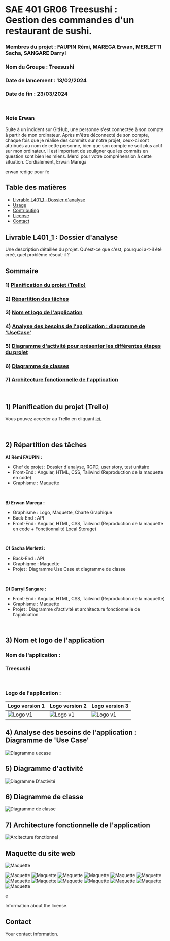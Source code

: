 # SAE 401 GR06 Treesushi : <br> Gestion des commandes d'un restaurant de sushi.

### Membres du projet : FAUPIN Rémi, MAREGA Erwan, MERLETTI Sacha, SANGARE Darryl

### Nom du Groupe : Treesushi
### Date de lancement : 13/02/2024 
### Date de fin : 23/03/2024

<br>

### Note Erwan 
Suite à un incident sur GitHub, une personne s'est connectée à son compte à partir de mon ordinateur. Après m'être déconnecté de son compte, chaque fois que je réalise des commits sur notre projet, ceux-ci sont attribués au nom de cette personne, bien que son compte ne soit plus actif sur mon ordinateur. Il est important de souligner que les commits en question sont bien les miens. Merci pour votre compréhension à cette situation.
Cordialement,
Erwan Marega

erwan redige pour fe

## Table des matières

- [Livrable L401_1 : Dossier d'analyse ](#Livrable1)
- [Usage](#usage)
- [Contributing](#contributing)
- [License](#license)
- [Contact](#contact)




## <a name="Livrable1"></a> Livrable L401_1 : Dossier d'analyse 


Une description détaillée du projet. Qu'est-ce que c'est, pourquoi a-t-il été créé, quel problème résout-il ?

## Sommaire

### 1) [Planification du projet (Trello)](#part1)
### 2) [Répartition des tâches](#2)
### 3) [Nom et logo de l'application](#3)
### 4) [Analyse des besoins de l'application : diagramme de 'UseCase'](#4)
### 5) [Diagramme d'activité pour présenter les différentes étapes du projet](#5)
### 6) [Diagramme de classes](#6)
### 7) [Architecture fonctionnelle de l'application](#7)

<br>

## <a name="part1"></a> 1) Planification du projet (Trello)
Vous pouvez acceder au Trello en cliquant
[ici.](https://trello.com/invite/b/A61L0Obt/ATTIc4d0fbb85a7947163a4c3d79316ec2521B6CE55F/sae-401-gr06-treeshushi)

<br>

## <a name="2"></a> 2) Répartition des tâches
**A) Rémi FAUPIN :**
- Chef de projet : Dossier d'analyse, RGPD, user story, test unitaire
 - Front-End : Angular, HTML, CSS, Tailwind (Reproduction de la maquette en code)
 - Graphisme : Maquette

<br>

**B) Erwan Marega :**
- Graphisme : Logo, Maquette, Charte Graphique
- Back-End : API
- Front-End : Angular, HTML, CSS, Tailwind (Reproduction de la maquette en code + Fonctionnalité Local Storage)

<br>

**C) Sacha Merletti :**
- Back-End : API
- Graphiqme : Maquette
- Projet : Diagramme Use Case et diagramme de classe

<br>

**D) Darryl Sangare :**
- Front-End : Angular, HTML, CSS, Tailwind (Reproduction de la maquette)
- Graphisme : Maquette 
- Projet : Diagramme d'activité et architecture fonctionnelle de l'application

<br>

## <a name="3"></a> 3) Nom et logo de l'application

### Nom de l'application : <br>
 ### Treesushi
<br>

### Logo de l'application :
| Logo version 1 | Logo version 2 | Logo version 3 |
| --------- | --------- |  --------- |
| ![Logo v1](imgreadme/logov1.png) | ![Logo v1](imgreadme/logov2.jpg)| ![Logo v1](imgreadme/logov3.jpg)|


## <a name="4"></a> 4) Analyse des besoins de l'application : <br> Diagramme de 'Use Case'

 ![Diagramme uecase](imgreadme/usecase.png)

## <a name="5"></a> 5) Diagramme d'activité 
 ![Diagramme D'activité](imgreadme/diagramme%20activite.png)


## <a name="6"></a> 6) Diagramme de classe
 ![Diagramme de classe](imgreadme/diagramme_de_class_.png)

## <a name="7"></a> 7) Architecture fonctionnelle de l'application

 ![Arcitecture fonctionnel](imgreadme/architecture%20fonctionnelle.png)


## Maquette du site web


 ![Maquette](imgreadme/Remi_Erwan_Sacha_Darryl_GR06_maquette-01.png)

 ![Maquette](imgreadme/Remi_Erwan_Sacha_Darryl_GR06_maquette-02.png)
 ![Maquette](imgreadme/Remi_Erwan_Sacha_Darryl_GR06_maquette-03.png)
 ![Maquette](imgreadme/Remi_Erwan_Sacha_Darryl_GR06_maquette-04.png)
 ![Maquette](imgreadme/Remi_Erwan_Sacha_Darryl_GR06_maquette-05.png)
 ![Maquette](imgreadme/Remi_Erwan_Sacha_Darryl_GR06_maquette-06.png)
 ![Maquette](imgreadme/Remi_Erwan_Sacha_Darryl_GR06_maquette-07.png)
 ![Maquette](imgreadme/Remi_Erwan_Sacha_Darryl_GR06_maquette-08.png)
 ![Maquette](imgreadme/Remi_Erwan_Sacha_Darryl_GR06_maquette-09.png)
 ![Maquette](imgreadme/Remi_Erwan_Sacha_Darryl_GR06_maquette-10.png)
 ![Maquette](imgreadme/Remi_Erwan_Sacha_Darryl_GR06_maquette-11.png)
 ![Maquette](imgreadme/Remi_Erwan_Sacha_Darryl_GR06_maquette-12.png)
 ![Maquette](imgreadme/Remi_Erwan_Sacha_Darryl_GR06_maquette-13.png)
 ![Maquette](imgreadme/Remi_Erwan_Sacha_Darryl_GR06_maquette-14.png)


e

Information about the license.

## Contact

Your contact information.
